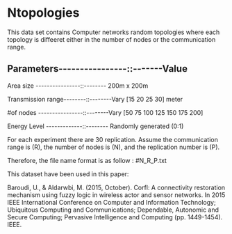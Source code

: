 # Ntopologies

This data set contains Computer networks random topologies where each topology is diffeeret either in the number of nodes or the communication range. 

Parameters----------------::-------Value
------------------------------------------------------------------------

Area size ----------------::-------- 200m x 200m

Transmission range--------::--------Vary [15 20 25 30] meter 

#of nodes ----------------::--------Vary [50 75 100 125 150 175 200]

Energy Level -------------::-------- Randomly generated (0:1)


For each experiment there are 30 replication. 
Assume the communication range is (R), the number of nodes is (N), and the replication number is  (P).

Therefore, the file name format is as follow : #N_R_P.txt


This dataset have been used in this paper: 

Baroudi, U., & Aldarwbi, M. (2015, October). Corfl: A connectivity restoration mechanism using fuzzy logic in wireless actor and sensor networks. In 2015 IEEE International Conference on Computer and Information Technology; Ubiquitous Computing and Communications; Dependable, Autonomic and Secure Computing; Pervasive Intelligence and Computing (pp. 1449-1454). IEEE.
